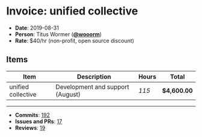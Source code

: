 # Invoice: unified collective

*   **Date**: 2019-08-31
*   **Person**: Titus Wormer ([**@wooorm**](https://github.com/wooorm))
*   **Rate**: $40/hr (non-profit, open source discount)

## Items

| Item               | Description                      | Hours | Total         |
| ------------------ | -------------------------------- | ----- | ------------- |
| unified collective | Development and support (August) | *115* | **$4,600.00** |

***

*   **Commits**: [192](https://github.com/search?q=author%3Awooorm+committer-date%3A%222019-08-01..2019-09-01%22\&type=Commits)
*   **Issues and PRs**: [17](https://github.com/search?q=author%3Awooorm+created%3A%222019-08-01..2019-09-01%22\&type=Issues)
*   **Reviews**: [19](https://github.com/search?o=desc\&q=reviewed-by%3Awooorm+created%3A%222019-08-01..2019-09-01%22\&s=created\&type=Issues)
